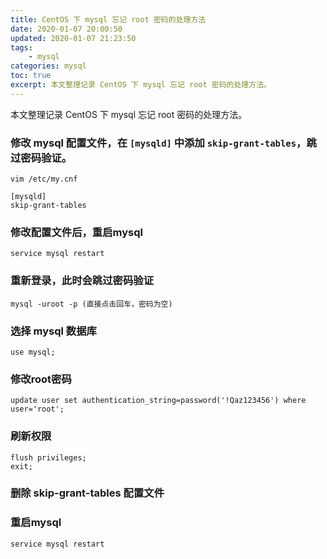 ```yaml
---
title: CentOS 下 mysql 忘记 root 密码的处理方法
date: 2020-01-07 20:00:50
updated: 2020-01-07 21:23:50
tags: 
    - mysql
categories: mysql
toc: true
excerpt: 本文整理记录 CentOS 下 mysql 忘记 root 密码的处理方法。
---
```


本文整理记录 CentOS 下 mysql 忘记 root 密码的处理方法。

### 修改 mysql 配置文件，在 `[mysqld]` 中添加 `skip-grant-tables`，跳过密码验证。

```
vim /etc/my.cnf

[mysqld]
skip-grant-tables
```

### 修改配置文件后，重启mysql
`service mysql restart`
 
### 重新登录，此时会跳过密码验证
```
mysql -uroot -p (直接点击回车，密码为空)
```

### 选择 mysql 数据库
```
use mysql;
```

### 修改root密码
```
update user set authentication_string=password('!Qaz123456') where user='root';
```
 
### 刷新权限
```
flush privileges;
exit;
```

### 删除 skip-grant-tables 配置文件
 
### 重启mysql
```
service mysql restart
```
